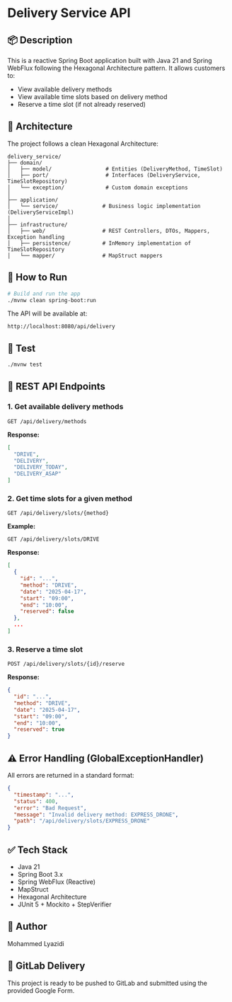 # Delivery Service API

## 📦 Description

This is a reactive Spring Boot application built with Java 21 and Spring WebFlux following the Hexagonal Architecture pattern. It allows customers to:

- View available delivery methods
- View available time slots based on delivery method
- Reserve a time slot (if not already reserved)

## 🧱 Architecture

The project follows a clean Hexagonal Architecture:

```
delivery_service/
├── domain/
│   ├── model/                 # Entities (DeliveryMethod, TimeSlot)
│   ├── port/                  # Interfaces (DeliveryService, TimeSlotRepository)
│   └── exception/             # Custom domain exceptions
│
├── application/
│   └── service/              # Business logic implementation (DeliveryServiceImpl)
│
├── infrastructure/
│   ├── web/                  # REST Controllers, DTOs, Mappers, Exception handling
│   ├── persistence/          # InMemory implementation of TimeSlotRepository
│   └── mapper/               # MapStruct mappers
```

## 🚀 How to Run

```bash
# Build and run the app
./mvnw clean spring-boot:run
```

The API will be available at:
```
http://localhost:8080/api/delivery
```

## 🧪 Test
```bash
./mvnw test
```

## 🔗 REST API Endpoints

### 1. Get available delivery methods
```http
GET /api/delivery/methods
```
**Response:**
```json
[
  "DRIVE",
  "DELIVERY",
  "DELIVERY_TODAY",
  "DELIVERY_ASAP"
]
```

### 2. Get time slots for a given method
```http
GET /api/delivery/slots/{method}
```
**Example:**
```http
GET /api/delivery/slots/DRIVE
```
**Response:**
```json
[
  {
    "id": "...",
    "method": "DRIVE",
    "date": "2025-04-17",
    "start": "09:00",
    "end": "10:00",
    "reserved": false
  },
  ...
]
```

### 3. Reserve a time slot
```http
POST /api/delivery/slots/{id}/reserve
```
**Response:**
```json
{
  "id": "...",
  "method": "DRIVE",
  "date": "2025-04-17",
  "start": "09:00",
  "end": "10:00",
  "reserved": true
}
```

## ⚠️ Error Handling (GlobalExceptionHandler)
All errors are returned in a standard format:

```json
{
  "timestamp": "...",
  "status": 400,
  "error": "Bad Request",
  "message": "Invalid delivery method: EXPRESS_DRONE",
  "path": "/api/delivery/slots/EXPRESS_DRONE"
}
```

## ✅ Tech Stack
- Java 21
- Spring Boot 3.x
- Spring WebFlux (Reactive)
- MapStruct
- Hexagonal Architecture
- JUnit 5 + Mockito + StepVerifier

## 🧠 Author
Mohammed Lyazidi

## 📁 GitLab Delivery
This project is ready to be pushed to GitLab and submitted using the provided Google Form.